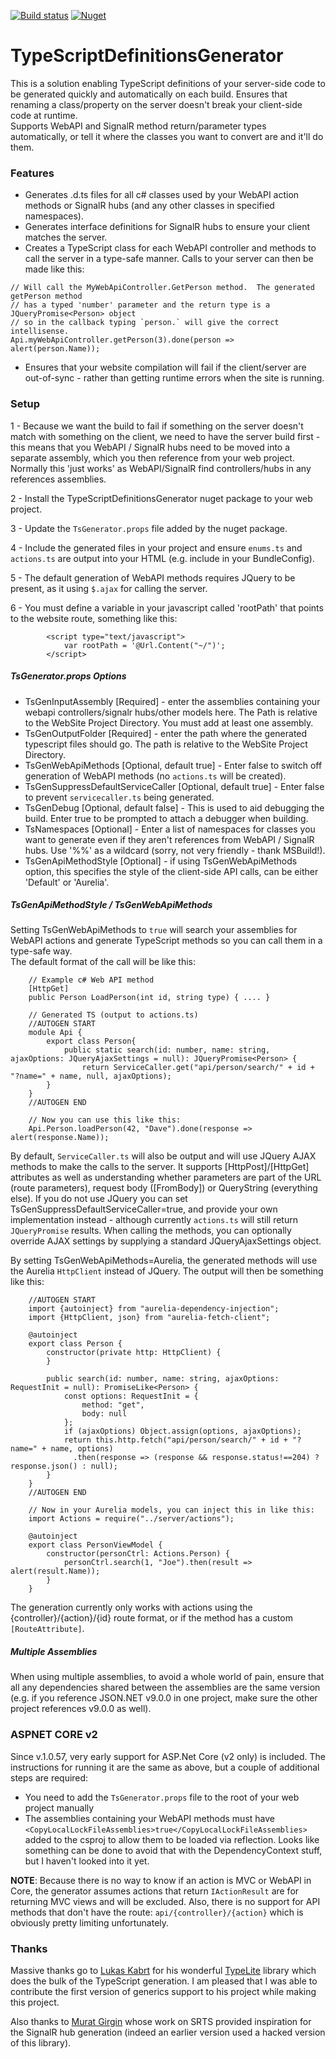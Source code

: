 [![Build status](https://ci.appveyor.com/api/projects/status/qee4nv3ta5ubyyik?svg=true)](https://ci.appveyor.com/project/slovely/typescriptdefinitionsgenerator/branch/master)
[![Nuget](https://img.shields.io/nuget/v/TypeScriptDefinitionsGenerator.svg)](https://www.nuget.org/packages/TypeScriptDefinitionsGenerator/)


# TypeScriptDefinitionsGenerator
This is a solution enabling TypeScript definitions of your server-side code to be generated quickly and automatically on each build.  Ensures that renaming a class/property on the server doesn't break your client-side code at runtime.  
Supports WebAPI and SignalR method return/parameter types automatically, or tell it where the classes you want to convert are and it'll do them.

### Features
 * Generates .d.ts files for all c# classes used by your WebAPI action methods or SignalR hubs (and any other classes in specified namespaces).
 * Generates interface definitions for SignalR hubs to ensure your client matches the server.
 * Creates a TypeScript class for each WebAPI controller and methods to call the server in a type-safe manner.  Calls to your server can then be made like this:
```
// Will call the MyWebApiController.GetPerson method.  The generated getPerson method
// has a typed 'number' parameter and the return type is a JQueryPromise<Person> object
// so in the callback typing `person.` will give the correct intellisense.
Api.myWebApiController.getPerson(3).done(person => alert(person.Name));
```
 * Ensures that your website compilation will fail if the client/server are out-of-sync - rather than getting runtime errors when the site is running.

### Setup
1 - Because we want the build to fail if something on the server doesn't match with something on the client, we need to have the server build first - this means that you
 WebAPI / SignalR hubs need to be moved into a separate assembly, which you then reference from your web project.  
 Normally this 'just works' as WebAPI/SignalR find controllers/hubs in any references assemblies.

2 - Install the TypeScriptDefinitionsGenerator nuget package to your web project.

3 - Update the `TsGenerator.props` file added by the nuget package.

4 - Include the generated files in your project and ensure `enums.ts` and `actions.ts` are output into your HTML (e.g. include in your BundleConfig).

5 - The default generation of WebAPI methods requires JQuery to be present, as it using `$.ajax` for calling the server.

6 - You must define a variable in your javascript called 'rootPath' that points to the website route, something like this:
```
        <script type="text/javascript">
            var rootPath = '@Url.Content("~/")';
        </script>
```

##### TsGenerator.props Options
 - TsGenInputAssembly [Required] - enter the assemblies containing your webapi controllers/signalr hubs/other models here.  The Path is relative to the WebSite Project Directory.  You must add at least one assembly.
 - TsGenOutputFolder [Required] - enter the path where the generated typescript files should go.  The path is relative to the WebSite Project Directory.
 - TsGenWebApiMethods [Optional, default true] - Enter false to switch off generation of WebAPI methods (no `actions.ts` will be created).
 - TsGenSuppressDefaultServiceCaller [Optional, default true] - Enter false to prevent `servicecaller.ts` being generated.
 - TsGenDebug [Optional, default false] - This is used to aid debugging the build.  Enter true to be prompted to attach a debugger when building.
 - TsNamespaces [Optional] - Enter a list of namespaces for classes you want to generate even if they aren't references from WebAPI / SignalR hubs.  Use '%%' as a wildcard (sorry, not very friendly - thank MSBuild!).
 - TsGenApiMethodStyle [Optional] - if using TsGenWebApiMethods option, this specifies the style of the client-side API calls, can be either 'Default' or 'Aurelia'. 

##### TsGenApiMethodStyle / TsGenWebApiMethods

Setting TsGenWebApiMethods to `true` will search your assemblies for WebAPI actions and generate TypeScript methods so you can call them in a type-safe way.  
The default format of the call will be like this:
```
    // Example c# Web API method
    [HttpGet]
    public Person LoadPerson(int id, string type) { .... }
    
    // Generated TS (output to actions.ts)
    //AUTOGEN START
    module Api {
        export class Person{
            public static search(id: number, name: string, ajaxOptions: JQueryAjaxSettings = null): JQueryPromise<Person> {
                return ServiceCaller.get("api/person/search/" + id + "?name=" + name, null, ajaxOptions);
        }
    }
    //AUTOGEN END
    
    // Now you can use this like this:
    Api.Person.loadPerson(42, "Dave").done(response => alert(response.Name));
```
By default, `ServiceCaller.ts` will also be output and will use JQuery AJAX methods to make the calls to the server.  It supports [HttpPost]/[HttpGet] attributes as well as 
understanding whether parameters are part of the URL (route parameters), request body ([FromBody]) or QueryString (everything else).  If you do not use JQuery
you can set TsGenSuppressDefaultServiceCaller=true, and provide your own implementation instead - although currently `actions.ts` will still return `JQueryPromise`
results.  When calling the methods, you can optionally override AJAX settings by supplying a standard JQueryAjaxSettings object.

By setting TsGenWebApiMethods=Aurelia, the generated methods will use the Aurelia `HttpClient` instead of JQuery.  The output will then be something like this:
```
    //AUTOGEN START
    import {autoinject} from "aurelia-dependency-injection";
    import {HttpClient, json} from "aurelia-fetch-client";
    
    @autoinject
    export class Person {
        constructor(private http: HttpClient) {
        }
            
        public search(id: number, name: string, ajaxOptions: RequestInit = null): PromiseLike<Person> {
            const options: RequestInit = { 
                method: "get", 
                body: null
            };
            if (ajaxOptions) Object.assign(options, ajaxOptions);
            return this.http.fetch("api/person/search/" + id + "?name=" + name, options)
              .then(response => (response && response.status!==204) ? response.json() : null);
        }
    }
    //AUTOGEN END
    
    // Now in your Aurelia models, you can inject this in like this:
    import Actions = require("../server/actions");
    
    @autoinject
    export class PersonViewModel {
        constructor(personCtrl: Actions.Person) {
            personCtrl.search(1, "Joe").then(result => alert(result.Name));
        }
    }
```

The generation currently only works with actions using the {controller}/{action}/{id} route format, or if the method has a custom `[RouteAttribute]`.  

##### Multiple Assemblies
When using multiple assemblies, to avoid a whole world of pain, ensure that all any dependencies shared between the assemblies are the same version (e.g. if you reference JSON.NET v9.0.0 in one project, make sure the other project references v9.0.0 as well).

### ASPNET CORE v2
Since v.1.0.57, very early support for ASP.Net Core (v2 only) is included.  The instructions for running it are the same as above, but a couple of additional steps are required:
- You need to add the `TsGenerator.props` file to the root of your web project manually
- The assemblies containing your WebAPI methods must have `<CopyLocalLockFileAssemblies>true</CopyLocalLockFileAssemblies>` added to the csproj to allow them to be loaded via reflection.  Looks like something can be done to avoid that with the DependencyContext stuff, but I haven't looked into it yet.

**NOTE**: Because there is no way to know if an action is MVC or WebAPI in Core, the generator assumes actions that return `IActionResult` are for returning MVC views and will be excluded.
Also, there is no support for API methods that don't have the route: `api/{controller}/{action}` which is obviously pretty limiting unfortunately.
 
### Thanks
Massive thanks go to [Lukas Kabrt](https://bitbucket.org/LukasKabrt/) for his wonderful [TypeLite](https://bitbucket.org/LukasKabrt/typelite/) library which does the bulk of the 
TypeScript generation.  I am pleased that I was able to contribute the first version of generics support to his project while making this project.

Also thanks to [Murat Girgin](https://github.com/muratg) whose work on SRTS provided inspiration for the SignalR hub generation (indeed an earlier version used a hacked version
of this library).
